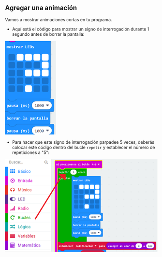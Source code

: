 ## Agregar una animación

Vamos a mostrar animaciones cortas en tu programa.

+ Aquí está el código para mostrar un signo de interrogación durante 1 segundo antes de borrar la pantalla:

![captura de pantalla](images/rate-question-code.png)

+ Para hacer que este signo de interrogación parpadee 5 veces, deberás colocar este código dentro del bucle `repetir` y establecer el número de repeticiones a "5":

![captura de pantalla](images/rate-question-repeat.png)